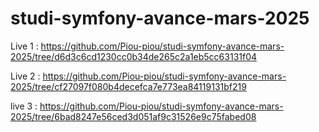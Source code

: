 # studi-symfony-avance-mars-2025

Live 1 : https://github.com/Piou-piou/studi-symfony-avance-mars-2025/tree/d6d3c6cd1230cc0b34de265c2a1eb5cc63131f04

Live 2 : https://github.com/Piou-piou/studi-symfony-avance-mars-2025/tree/cf27097f080b4decefca7e773ea84119131bf219

live 3 : https://github.com/Piou-piou/studi-symfony-avance-mars-2025/tree/6bad8247e56ced3d051af9c31526e9c75fabed08